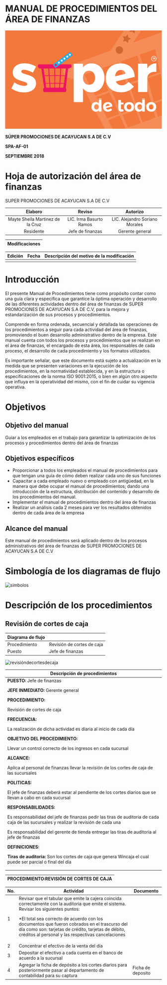 # MANUAL DE PROCEDIMIENTOS DEL ÁREA DE FINANZAS

![](.gitbook/assets/logo-super-de-todo-color-02.jpg)



**SÚPER PROMOCIONES DE ACAYUCAN S.A DE C.V** 

**SPA-AF-01**   
                
**SEPTIEMBRE 2018** 

# Hoja de autorización del área de finanzas 

SUPER PROMOCIONES DE ACAYUCAN S.A DE C.V 

| Elaboro | Reviso | Autorizo  |
|     :--:       |:--:        |      :--:|
|Mayte Sheila Martinez de la Cruz| LIC. Irma Basurto Ramos    |LIC. Alejandro Soriano Morales 	|
|Residente|Jefe de finanzas|Gerente general|

|Modificaciones |
|---|

|Edición |Fecha |Descripción del motivo de la modificación  |
|--|--|--|
|  |   |  |


# Introducción 


<div class="text-justify">

El presente Manual de Procedimientos tiene como propósito contar como una guía clara y específica que garantice la óptima operación y desarrollo de las diferentes actividades dentro del área de finanzas de SUPER PROMOCIONES DE ACAYUCAN S.A DE C.V, para la mejora y estandarización de sus procesos y procedimientos. <p> Comprende en forma ordenada, secuencial y detallada las operaciones de los procedimientos a seguir para cada actividad del área de finanzas, promoviendo el buen desarrollo administrativo dentro de la empresa. Este manual cuenta con todos los procesos y procedimientos que se realizan en el área de finanzas, el encargado de esta área, los responsables de cada proceso, el desarrollo de cada procedimiento y los formatos utilizados. <p> Es importante señalar, que este documento está sujeto a actualización en la medida que se presenten variaciones en la ejecución de los procedimientos, en la normatividad establecida, y en la estructura o especificaciones de la norma ISO 9001:2015, o bien en algún otro aspecto que influya en la operatividad del mismo, con el fin de cuidar su vigencia operativa.

</div>

# Objetivos 

## Objetivo del manual

<p>
  
Guiar a los empleados en el trabajo para garantizar la optimización de los procesos y procedimientos dentro del área de finanzas <p> 
  
## Objetivos específicos 
<p>
  
* Proporcionar a todos los empleados el manual de procedimientos para que tengan una guía de cómo deben realizar cada uno de sus funciones 
* Capacitar a cada empleado nuevo o empleado con antigüedad, en la manera que debe ocupar el manual de procedimientos; dando una introducción de la estructura, distribución del contenido y desarrollo de los procedimientos del manual.
* Implementar el manual de procedimientos dentro del área de finanzas 
* Realizar un análisis cada 2 meses para ver los resultados obtenidos dentro de cada área de la empresa

<p> 
  
## Alcance del manual
Este manual de procedimientos será aplicado dentro de los procesos administrativos del área de finanzas de SUPER PROMOCIONES DE ACAYUCAN S.A DE C.V


# Simbología de los diagramas de flujo 

![simbolos](./img.areadeoperación/simbolos.jpg)

# Descripción de los procedimientos 

## Revisión de cortes de caja 

|Diagrama de flujo||
|--|--|
|Procedimiento |Revisión de cortes de caja |
|Puesto|Jefe de finanzas |

![revisióndecortesdecaja](https://i.imgur.com/hQlPEG0.jpg)

<p>
  
|Descripción de procedimientos                           |
|-----------------------------------------------------|
| **PUESTO:** Jefe de finanzas <p> **JEFE INMEDIATO:** Gerente general  <p> **PROCEDIMIENTO:** <p> Revisión de cortes de caja <p> **FRECUENCIA:**  <p> La realización de dicha actividad es diaria al inicio de cada día   <p> **OBJETIVO DEL PROCEDIMIENTO:**  <p> Llevar un control correcto de los ingresos en cada sucursal   <p> **ALCANCE:** <p> Aplica al personal de finanzas llevar la revisión de los cortes de caja de las sucursales <p> **POLITICAS:**<p> El jefe de finanzas deberá estar al pendiente de los cortes diarios que se llevan a cabo en cada sucursal  <p> **RESPONSABILIDADES:**<p> Es responsabilidad del jefe de finanzas pedir las tiras de auditoria de cada caja de las sucursales y realizar la revisión de cada una <p> Es responsabilidad del gerente de tienda entregar las tiras de auditoria al jefe de finanzas   <p> **DEFINICIONES:** <p> **Tiras de auditoria:** Son los cortes de caja que genera Wincaja el cual puede ser parcial  o final del día  |
  
<p>

|PROCEDIMIENTO:REVISIÓN DE CORTES DE CAJA |
|---|

|No.|Actividad|Documento|
|--|--|--|
|1 |   Revisar que el tabular que emite la cajera coincida correctamente con la auditoria que emite el sistema. Revisar los siguientes puntos: <p>*El total sea correcto de acuerdo con los documentos que fueron cobrados en el trascurso del día como son: tarjetas de crédito, tarjetas de débito, créditos al personal y las respectivas cancelaciones  ||
|2|Concentrar el efectivo de la venta del día    ||
|3| Depositar el efectivo a cada cuenta en el banco de acuerdo a la sucursal|| 
|4| Agregar la ficha de depósito a los cortes diarios para posteriormente pasar al departamento de contabilidad para su captura|Ficha de deposito| 










